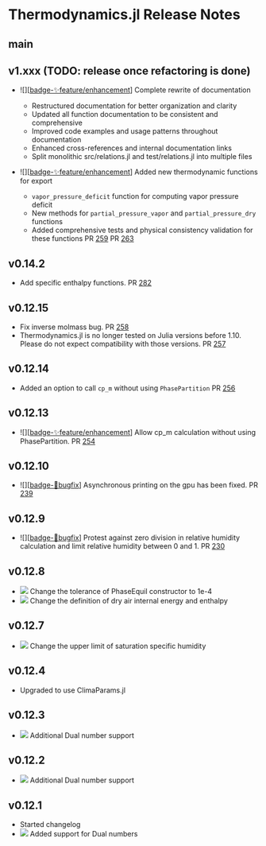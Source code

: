 Thermodynamics.jl Release Notes
========================

main
----

v1.xxx  (TODO: release once refactoring is done)
--------

- ![][[badge-✨feature/enhancement]] Complete rewrite of documentation 
  - Restructured documentation for better organization and clarity
  - Updated all function documentation to be consistent and comprehensive
  - Improved code examples and usage patterns throughout documentation
  - Enhanced cross-references and internal documentation links
  - Split monolithic src/relations.jl and test/relations.jl into multiple files

- ![][[badge-✨feature/enhancement]] Added new thermodynamic functions for export
  - `vapor_pressure_deficit` function for computing vapor pressure deficit
  - New methods for `partial_pressure_vapor` and `partial_pressure_dry` functions
  - Added comprehensive tests and physical consistency validation for these functions
  PR [259](https://github.com/CliMA/Thermodynamics.jl/pull/259)
  PR [263](https://github.com/CliMA/Thermodynamics.jl/pull/263)

v0.14.2
--------
- Add specific enthalpy functions. PR [282](https://github.com/CliMA/Thermodynamics.jl/pull/282)

v0.12.15
--------
- Fix inverse molmass bug. PR [258](https://github.com/CliMA/Thermodynamics.jl/pull/258)
- Thermodynamics.jl is no longer tested on Julia versions before 1.10.
  Please do not expect compatibility with those versions.
  PR [257](https://github.com/CliMA/Thermodynamics.jl/pull/257)

v0.12.14
--------
- Added an option to call `cp_m` without using `PhasePartition`
  PR [256](https://github.com/CliMA/Thermodynamics.jl/pull/256)

v0.12.13
-------
- ![][[badge-✨feature/enhancement]] Allow cp_m calculation without using PhasePartition.
  PR [254](https://github.com/CliMA/Thermodynamics.jl/pull/254)

v0.12.10
-------
- ![][[badge-🐛bugfix]] Asynchronous printing on the gpu has been fixed.
  PR [239](https://github.com/CliMA/Thermodynamics.jl/pull/239)

v0.12.9
-------
- ![][[badge-🐛bugfix]] Protest against zero division in relative humidity
  calculation and limit relative humidity between 0 and 1.
  PR [230](https://github.com/CliMA/Thermodynamics.jl/pull/230)

v0.12.8
-------
- ![][badge-🤖precisionΔ] Change the tolerance of PhaseEquil constructor to 1e-4
- ![][badge-🔥behavioralΔ] Change the definition of dry air internal energy and enthalpy

v0.12.7
-------
- ![][badge-🔥behavioralΔ] Change the upper limit of saturation specific humidity

v0.12.4
-------
- Upgraded to use ClimaParams.jl

v0.12.3
-------
- ![][badge-✨feature/enhancement] Additional Dual number support

v0.12.2
-------
- ![][badge-✨feature/enhancement] Additional Dual number support

v0.12.1
-------
- Started changelog
- ![][badge-✨feature/enhancement] Added support for Dual numbers

<!--
Contributors are welcome to begin the description of changelog items with badge(s) below. Here is a brief description of when to use badges for a particular pull request / set of changes:
 - 🔥behavioralΔ - behavioral changes. For example: a new model is used, yielding more accurate results.
 - 🤖precisionΔ - machine-precision changes. For example, swapping the order of summed arguments can result in machine-precision changes.
 - 💥breaking - breaking changes. For example: removing deprecated functions/types, removing support for functionality, API changes.
 - 🚀performance - performance improvements. For example: improving type inference, reducing allocations, or code hoisting.
 - ✨feature - new feature added. For example: adding support for a cubed-sphere grid
 - 🐛bugfix - bugfix. For example: fixing incorrect logic, resulting in incorrect results, or fixing code that otherwise might give a `MethodError`.
-->

[badge-🔥behavioralΔ]: https://img.shields.io/badge/🔥behavioralΔ-orange.svg
[badge-🤖precisionΔ]: https://img.shields.io/badge/🤖precisionΔ-black.svg
[badge-💥breaking]: https://img.shields.io/badge/💥BREAKING-red.svg
[badge-🚀performance]: https://img.shields.io/badge/🚀performance-green.svg
[badge-✨feature/enhancement]: https://img.shields.io/badge/feature/enhancement-blue.svg
[badge-🐛bugfix]: https://img.shields.io/badge/🐛bugfix-purple.svg
